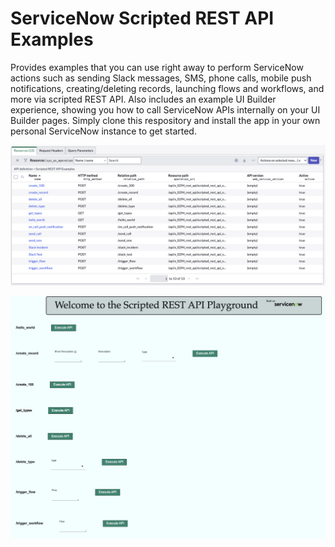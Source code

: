# ServiceNow Scripted REST API Examples
Provides examples that you can use right away to perform ServiceNow actions such as sending Slack messages, SMS, phone calls, mobile push notifications, creating/deleting records, launching flows and workflows, and more via scripted REST API. Also includes an example UI Builder experience, showing you how to call ServiceNow APIs internally on your UI Builder pages. Simply clone this respository and install the app in your own personal ServiceNow instance to get started.

![alt text](https://github.com/kyledlester/servicenow-scripted-rest-api-examples/blob/main/api1.png?raw=true)

![alt text](https://github.com/kyledlester/servicenow-scripted-rest-api-examples/blob/main/api2.png?raw=true)
